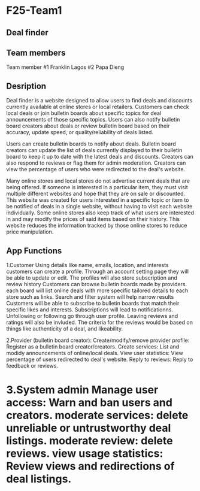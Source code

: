 # F25-Team1


## Deal finder

## Team members

Team member #1 Franklin Lagos  #2 Papa Dieng


## Desription

Deal finder is a website designed to allow users to find deals and discounts currently available at online stores or local retailers. Customers can check local deals or join bulletin boards about specific topics for deal announcements of those specific topics. Users can also notify bulletin board creators about deals or review bulletin board based on their accuracy, update speed, or quality/reliability of deals listed.

Users can create bulletin boards to notify about deals. Bulletin board creators can update the list of deals currently displayed to their bulletin board to keep it up to date with the latest deals and discounts. Creators can also respond to reviews or flag them for admin moderation. Creators can view the percentage of users who were redirected to the deal's website.

Many online stores and local stores do not advertise current deals that are being offered. If someone is interested in a particular item, they must visit multiple different websites and hope that they are on sale or discounted. 
This website was created for users interested in a specific topic or item to be notified of deals in a single website, without having to visit each website individually. Some online stores also keep track of what users are interested in and may modify the prices of said items based on their history. This website reduces the information tracked by those online stores to reduce price manipulation.

## App Functions
1.Customer
    Using details like name, emails, location, and interests customers can create a profile. Through an account setting page they will be able to update or edit. The profiles will also store subscription and review history
    Customers can browse bulletin boards made by providers. each board will list online deals with more specific tailored details to each store such as links. Search and filter system will help narrow results
    Customers will be able to subscribe to bulletin boards that match their specific likes and interests. Subscriptions will lead to notificationns. Unfollowing or following go through user profile.
    Leaving reviews and ratings will also be invluded. The criteria for the reviews would be based on things like authenticity of a deal, and likeability.

2.Provider (bulletin board creator):
    Create/modify/remove provider profile: Register as a bulletin board creator/creators.
    Create services: List and modidy announcements of online/local deals.
    View user statistics: View percentage of users redirected to deal's website.
    Reply to reviews: Reply to feedback or reviews.

3.System admin
    Manage user access: Warn and ban users and creators.
    moderate services: delete unreliable or untrustworthy deal listings.
    moderate review: delete reviews.
    view usage statistics: Review views and redirections of deal listings.
=======

